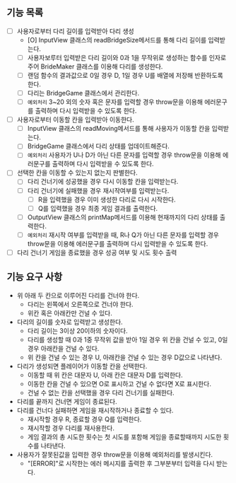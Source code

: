 ## 기능 목록

- [ ] 사용자로부터 다리 길이를 입력받아 다리 생성
  - [O] InputView 클래스의 readBridgeSize메서드를 통해 다리 길이를 입력받는다.
  - [ ] 사용자보루터 입력받은 다리 길이와 0과 1을 무작위로 생성하는 함수를 인자로 주어 BrideMaker 클래스를 이용해 다리를 생성한다.
  - [ ] 랜덤 함수의 결과값으로 0일 경우 D, 1일 경우 U를 배열에 저장해 반환하도록 한다.
  - [ ] 다리는 BridgeGame 클래스에서 관리한다.
  - [ ] `예외처리` 3~20 외의 숫자 혹은 문자를 입력할 경우 throw문을 이용해 에러문구를 출력하며 다시 입력받을 수 있도록 한다.
- [ ] 사용자로부터 이동할 칸을 입력받아 이동한다.
  - [ ] InputView 클래스의 readMoving메서드를 통해 사용자가 이동할 칸을 입력받는다.
  - [ ] BridgeGame 클래스에서 다리 상태를 업데이트해준다.
  - [ ] `예외처리` 사용자가 U나 D가 아닌 다른 문자를 입력할 경우 throw문을 이용해 에러문구를 출력하며 다시 입력받을 수 있도록 한다.
- [ ] 선택한 칸을 이동할 수 있는지 없는지 판별한다.
  - [ ] 다리 건너기에 성공했을 경우 다시 이동할 칸을 입력받는다.
  - [ ] 다리 건너기에 실패했을 경우 재시작여부를 입력받는다.
    - [ ] R을 입력했을 경우 이미 생성한 다리로 다시 시작한다.
    - [ ] Q를 입력했을 경우 최종 게임 결과를 출력한다.
  - [ ] OutputView 클래스의 printMap메서드를 이용해 현재까지의 다리 상태를 출력한다.
  - [ ] `예외처리` 재시작 여부를 입력받을 때, R나 Q가 아닌 다른 문자를 입력할 경우 throw문을 이용해 에러문구를 출력하며 다시 입력받을 수 있도록 한다.
- [ ] 다리 건너기 게임을 종료했을 경우 성공 여부 및 시도 횟수 출력

## 기능 요구 사항

- 위 아래 두 칸으로 이루어진 다리를 건너야 한다.
  - 다리는 왼쪽에서 오른쪽으로 건너야 한다.
  - 위칸 혹은 아래칸만 건널 수 있다.
- 다리의 길이를 숫자로 입력받고 생성한다.
  - 다리 길이는 3이상 20이하의 숫자이다.
  - 다리를 생성할 때 0과 1중 무작위 값을 받아 1일 경우 위 칸을 건널 수 있고, 0일 경우 아래칸을 건널 수 있다.
  - 위 칸을 건널 수 있는 경우 U, 아래칸을 건널 수 있는 경우 D값으로 나타낸다.
- 다리가 생성되면 플레이어가 이동할 칸을 선택한다.
  - 이동할 때 위 칸은 대문자 U, 아래 칸은 대문자 D를 입력한다.
  - 이동한 칸을 건널 수 있으면 O로 표시하고 건널 수 없다면 X로 표시한다.
  - 건널 수 없는 칸을 선택했을 경우 다리 건너기를 실패한다.
- 다리를 끝까지 건너면 게임이 종료된다.
- 다리를 건너다 실패하면 게임을 재시작하거나 종료할 수 있다.
  - 재시작할 경우 R, 종료할 경우 Q를 입력한다.
  - 재시작할 경우 다리를 재사용한다.
  - 게임 결과의 총 시도한 횟수는 첫 시도를 포함해 게임을 종료할때까지 시도한 횟수를 나타낸다.
- 사용자가 잘못된값을 입력한 경우 throw문을 이용해 예외처리를 발생시킨다.
  - "[ERROR]"로 시작한는 에러 메시지를 출력한 후 그부분부터 입력을 다시 받는다.
